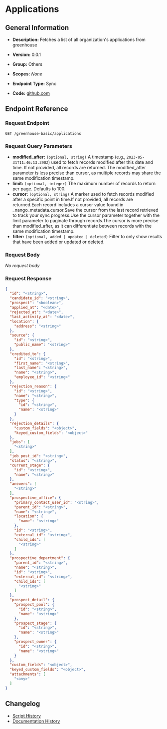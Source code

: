 <!-- BEGIN GENERATED CONTENT -->
# Applications

## General Information

- **Description:** Fetches a list of all organization's applications from greenhouse

- **Version:** 0.0.1
- **Group:** Others
- **Scopes:** _None_
- **Endpoint Type:** Sync
- **Code:** [github.com](https://github.com/NangoHQ/integration-templates/tree/main/integrations/greenhouse-basic/syncs/applications.ts)


## Endpoint Reference

### Request Endpoint

`GET /greenhouse-basic/applications`

### Request Query Parameters

- **modified_after:** `(optional, string)` A timestamp (e.g., `2023-05-31T11:46:13.390Z`) used to fetch records modified after this date and time. If not provided, all records are returned. The modified_after parameter is less precise than cursor, as multiple records may share the same modification timestamp.
- **limit:** `(optional, integer)` The maximum number of records to return per page. Defaults to 100.
- **cursor:** `(optional, string)` A marker used to fetch records modified after a specific point in time.If not provided, all records are returned.Each record includes a cursor value found in _nango_metadata.cursor.Save the cursor from the last record retrieved to track your sync progress.Use the cursor parameter together with the limit parameter to paginate through records.The cursor is more precise than modified_after, as it can differentiate between records with the same modification timestamp.
- **filter:** `(optional, added | updated | deleted)` Filter to only show results that have been added or updated or deleted.

### Request Body

_No request body_

### Request Response

```json
{
  "id": "<string>",
  "candidate_id": "<string>",
  "prospect": "<boolean>",
  "applied_at": "<date>",
  "rejected_at": "<date>",
  "last_activity_at": "<date>",
  "location": {
    "address": "<string>"
  },
  "source": {
    "id": "<string>",
    "public_name": "<string>"
  },
  "credited_to": {
    "id": "<string>",
    "first_name": "<string>",
    "last_name": "<string>",
    "name": "<string>",
    "employee_id": "<string>"
  },
  "rejection_reason": {
    "id": "<string>",
    "name": "<string>",
    "type": {
      "id": "<string>",
      "name": "<string>"
    }
  },
  "rejection_details": {
    "custom_fields": "<object>",
    "keyed_custom_fields": "<object>"
  },
  "jobs": [
    "<string>"
  ],
  "job_post_id": "<string>",
  "status": "<string>",
  "current_stage": {
    "id": "<string>",
    "name": "<string>"
  },
  "answers": [
    "<string>"
  ],
  "prospective_office": {
    "primary_contact_user_id": "<string>",
    "parent_id": "<string>",
    "name": "<string>",
    "location": {
      "name": "<string>"
    },
    "id": "<string>",
    "external_id": "<string>",
    "child_ids": [
      "<string>"
    ]
  },
  "prospective_department": {
    "parent_id": "<string>",
    "name": "<string>",
    "id": "<string>",
    "external_id": "<string>",
    "child_ids": [
      "<string>"
    ]
  },
  "prospect_detail": {
    "prospect_pool": {
      "id": "<string>",
      "name": "<string>"
    },
    "prospect_stage": {
      "id": "<string>",
      "name": "<string>"
    },
    "prospect_owner": {
      "id": "<string>",
      "name": "<string>"
    }
  },
  "custom_fields": "<object>",
  "keyed_custom_fields": "<object>",
  "attachments": [
    "<any>"
  ]
}
```

## Changelog

- [Script History](https://github.com/NangoHQ/integration-templates/commits/main/integrations/greenhouse-basic/syncs/applications.ts)
- [Documentation History](https://github.com/NangoHQ/integration-templates/commits/main/integrations/greenhouse-basic/syncs/applications.md)

<!-- END  GENERATED CONTENT -->

